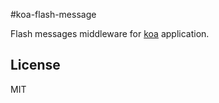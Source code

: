 #koa-flash-message

Flash messages middleware for [koa](https://github.com/koajs/koa) application.

## License

MIT